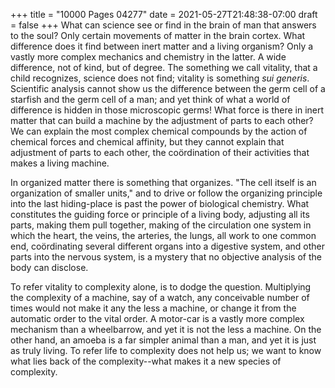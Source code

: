+++
title = "10000 Pages 04277"
date = 2021-05-27T21:48:38-07:00
draft = false
+++
What can science see or find in the brain of man that answers to the soul? Only certain movements of matter in the brain cortex. What difference does it find between inert matter and a living organism? Only a vastly more complex mechanics and chemistry in the latter. A wide difference, not of kind, but of degree. The something we call vitality, that a child recognizes, science does not find; vitality is something _sui generis_. Scientific analysis cannot show us the difference between the germ cell of a starfish and the germ cell of a man; and yet think of what a world of difference is hidden in those microscopic germs! What force is there in inert matter that can build a machine by the adjustment of parts to each other? We can explain the most complex chemical compounds by the action of chemical forces and chemical affinity, but they cannot explain that adjustment of parts to each other, the coördination of their activities that makes a living machine.

In organized matter there is something that organizes. "The cell itself is an organization of smaller units," and to drive or follow the organizing principle into the last hiding-place is past the power of biological chemistry. What constitutes the guiding force or principle of a living body, adjusting all its parts, making them pull together, making of the circulation one system in which the heart, the veins, the arteries, the lungs, all work to one common end, coördinating several different organs into a digestive system, and other parts into the nervous system, is a mystery that no objective analysis of the body can disclose.

To refer vitality to complexity alone, is to dodge the question. Multiplying the complexity of a machine, say of a watch, any conceivable number of times would not make it any the less a machine, or change it from the automatic order to the vital order. A motor-car is a vastly more complex mechanism than a wheelbarrow, and yet it is not the less a machine. On the other hand, an amoeba is a far simpler animal than a man, and yet it is just as truly living. To refer life to complexity does not help us; we want to know what lies back of the complexity--what makes it a new species of complexity.
